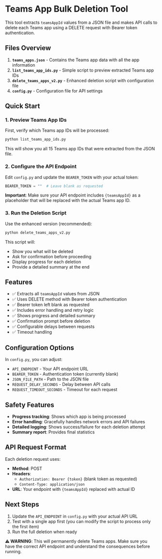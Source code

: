 # Teams App Bulk Deletion Tool

This tool extracts `teamsAppId` values from a JSON file and makes API calls to delete each Teams app using a DELETE request with Bearer token authentication.

## Files Overview

1. **`teams_apps.json`** - Contains the Teams app data with all the app information
2. **`list_teams_app_ids.py`** - Simple script to preview extracted Teams app IDs
3. **`delete_teams_apps_v2.py`** - Enhanced deletion script with configuration file
4. **`config.py`** - Configuration file for API settings

## Quick Start

### 1. Preview Teams App IDs
First, verify which Teams app IDs will be processed:

```bash
python list_teams_app_ids.py
```

This will show you all 15 Teams app IDs that were extracted from the JSON file.

### 2. Configure the API Endpoint
Edit `config.py` and update the `BEARER_TOKEN` with your actual token:

```python
BEARER_TOKEN = ""  # Leave blank as requested
```

**Important**: Make sure your API endpoint includes `{teamsAppId}` as a placeholder that will be replaced with the actual Teams app ID.

### 3. Run the Deletion Script
Use the enhanced version (recommended):

```bash
python delete_teams_apps_v2.py
```

This script will:
- Show you what will be deleted
- Ask for confirmation before proceeding
- Display progress for each deletion
- Provide a detailed summary at the end

## Features

- ✅ Extracts all `teamsAppId` values from JSON
- ✅ Uses DELETE method with Bearer token authentication
- ✅ Bearer token left blank as requested
- ✅ Includes error handling and retry logic
- ✅ Shows progress and detailed summary
- ✅ Confirmation prompt before deletion
- ✅ Configurable delays between requests
- ✅ Timeout handling

## Configuration Options

In `config.py`, you can adjust:

- `API_ENDPOINT` - Your API endpoint URL
- `BEARER_TOKEN` - Authentication token (currently blank)
- `JSON_FILE_PATH` - Path to the JSON file
- `REQUEST_DELAY_SECONDS` - Delay between API calls
- `REQUEST_TIMEOUT_SECONDS` - Timeout for each request


## Safety Features

- **Progress tracking**: Shows which app is being processed
- **Error handling**: Gracefully handles network errors and API failures
- **Detailed logging**: Shows success/failure for each deletion attempt
- **Summary report**: Provides final statistics

## API Request Format

Each deletion request uses:
- **Method**: POST
- **Headers**: 
  - `Authorization: Bearer {token}` (blank token as requested)
  - `Content-Type: application/json`
- **URL**: Your endpoint with `{teamsAppId}` replaced with actual ID

## Next Steps

1. Update the `API_ENDPOINT` in `config.py` with your actual API URL
2. Test with a single app first (you can modify the script to process only the first item)
3. Run the full deletion when ready

**⚠️ WARNING**: This will permanently delete Teams apps. Make sure you have the correct API endpoint and understand the consequences before running.
